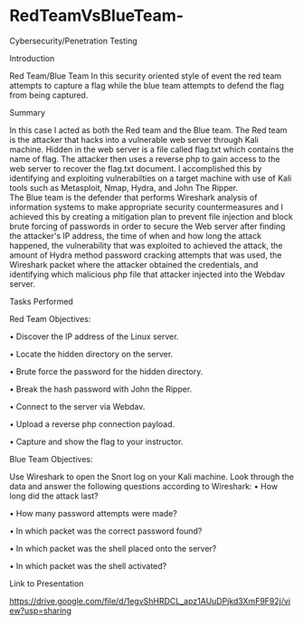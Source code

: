 # RedTeamVsBlueTeam-
Cybersecurity/Penetration Testing

Introduction

Red Team/Blue Team
    In this security oriented style of event the red team attempts to capture a flag while the blue team attempts to defend the flag from being captured.
    
Summary

  In this case I acted as both the Red team and the Blue team. The Red team is the attacker that hacks into a vulnerable web server through Kali machine. Hidden in the web server is a file called flag.txt which contains the name of flag. The attacker then uses a reverse php to gain access to the web server to recover the flag.txt document. I accomplished this by identifying and exploiting vulnerabilties on a target machine with use of Kali tools such as Metasploit, Nmap, Hydra, and John The Ripper.       
  The Blue team is the defender that performs Wireshark analysis of information systems to make appropriate security countermeasures and I achieved this by creating a mitigation plan to prevent file injection and block brute forcing of passwords in order to secure the Web server after finding the attacker's IP address, the time of when and how long the attack happened, the vulnerability that was exploited to achieved the attack, the amount of Hydra method password cracking attempts that was used, the Wireshark packet where the attacker obtained the credentials, and identifying which malicious php file that attacker injected into the Webdav server.

Tasks Performed

Red Team Objectives:

•	Discover the lP address of the Linux server.

•	Locate the hidden directory on the server.

•	Brute force the password for the hidden directory.

•	Break the hash password with John the Ripper.

•	Connect to the server via Webdav.

•	Upload a reverse php connection payload.

•	Capture and show the flag to your instructor.

Blue Team Objectives:

Use Wireshark to open the Snort log on your Kali machine.
Look through the data and answer the following questions according to Wireshark:
•	How long did the attack last?

•	How many password attempts were made?

•	ln which packet was the correct password found?

•	In which packet was the shell placed onto the server?

•	In which packet was the shell activated?


Link to Presentation

https://drive.google.com/file/d/1egvShHRDCL_apz1AUuDPjkd3XmF9F92j/view?usp=sharing 

